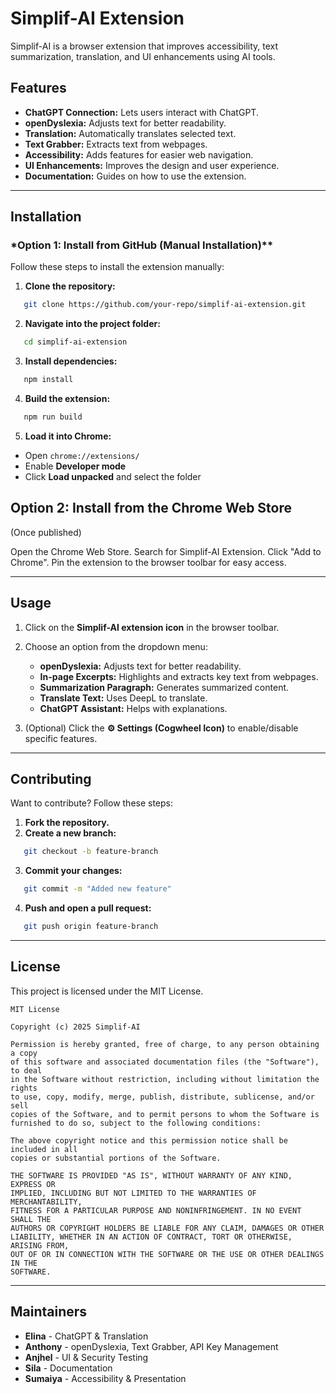# Simplif-AI Extension

Simplif-AI is a browser extension that improves accessibility, text summarization, translation, and UI enhancements using AI tools.

## Features

- **ChatGPT Connection:** Lets users interact with ChatGPT.
- **openDyslexia:** Adjusts text for better readability.
- **Translation:** Automatically translates selected text.
- **Text Grabber:** Extracts text from webpages.
- **Accessibility:** Adds features for easier web navigation.
- **UI Enhancements:** Improves the design and user experience.
- **Documentation:** Guides on how to use the extension.

---

## Installation

### \*Option 1: Install from GitHub (Manual Installation)\*\*

Follow these steps to install the extension manually:

1. **Clone the repository:**

```sh
   git clone https://github.com/your-repo/simplif-ai-extension.git
```

2. **Navigate into the project folder:**

```sh
   cd simplif-ai-extension
```

3. **Install dependencies:**

```sh
   npm install
```

4. **Build the extension:**

```sh
   npm run build
```

5. **Load it into Chrome:**

- Open `chrome://extensions/`
- Enable **Developer mode**
- Click **Load unpacked** and select the folder

## **Option 2: Install from the Chrome Web Store**

(Once published)

Open the Chrome Web Store.
Search for Simplif-AI Extension.
Click "Add to Chrome".
Pin the extension to the browser toolbar for easy access.

---

## Usage

1. Click on the **Simplif-AI extension icon** in the browser toolbar.
2. Choose an option from the dropdown menu:

   - **openDyslexia:** Adjusts text for better readability.
   - **In-page Excerpts:** Highlights and extracts key text from webpages.
   - **Summarization Paragraph:** Generates summarized content.
   - **Translate Text:** Uses DeepL to translate.
   - **ChatGPT Assistant:** Helps with explanations.

3. (Optional) Click the **⚙️ Settings (Cogwheel Icon)** to enable/disable specific features.

---

## Contributing

Want to contribute? Follow these steps:

1. **Fork the repository.**
2. **Create a new branch:**

```sh
   git checkout -b feature-branch
```

3. **Commit your changes:**

```sh
   git commit -m "Added new feature"
```

4. **Push and open a pull request:**

```sh
   git push origin feature-branch
```

---

## License

This project is licensed under the MIT License.

```
MIT License

Copyright (c) 2025 Simplif-AI

Permission is hereby granted, free of charge, to any person obtaining a copy
of this software and associated documentation files (the "Software"), to deal
in the Software without restriction, including without limitation the rights
to use, copy, modify, merge, publish, distribute, sublicense, and/or sell
copies of the Software, and to permit persons to whom the Software is
furnished to do so, subject to the following conditions:

The above copyright notice and this permission notice shall be included in all
copies or substantial portions of the Software.

THE SOFTWARE IS PROVIDED "AS IS", WITHOUT WARRANTY OF ANY KIND, EXPRESS OR
IMPLIED, INCLUDING BUT NOT LIMITED TO THE WARRANTIES OF MERCHANTABILITY,
FITNESS FOR A PARTICULAR PURPOSE AND NONINFRINGEMENT. IN NO EVENT SHALL THE
AUTHORS OR COPYRIGHT HOLDERS BE LIABLE FOR ANY CLAIM, DAMAGES OR OTHER
LIABILITY, WHETHER IN AN ACTION OF CONTRACT, TORT OR OTHERWISE, ARISING FROM,
OUT OF OR IN CONNECTION WITH THE SOFTWARE OR THE USE OR OTHER DEALINGS IN THE
SOFTWARE.
```

---

## Maintainers

- **Elina** - ChatGPT & Translation
- **Anthony** - openDyslexia, Text Grabber, API Key Management
- **Anjhel** - UI & Security Testing
- **Sila** - Documentation
- **Sumaiya** - Accessibility & Presentation
